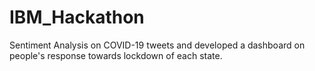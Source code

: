 # IBM_Hackathon
Sentiment Analysis on COVID-19 tweets and developed a dashboard on people's response towards lockdown of each state. 

